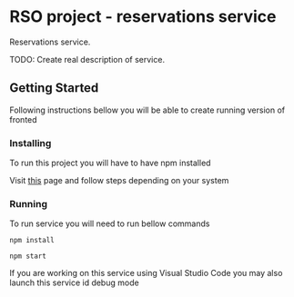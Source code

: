 # RSO project - reservations service

Reservations service.

TODO: Create real description of service.

## Getting Started

Following instructions bellow you will be able to create running version of fronted

### Installing

To run this project you will have to have npm installed

Visit [this](https://www.npmjs.com/package/npm) page and follow steps depending on your system

### Running

To run service you will need to run bellow commands

```
npm install
```

```
npm start
```

If you are working on this service using Visual Studio Code you may also launch this service id debug mode
